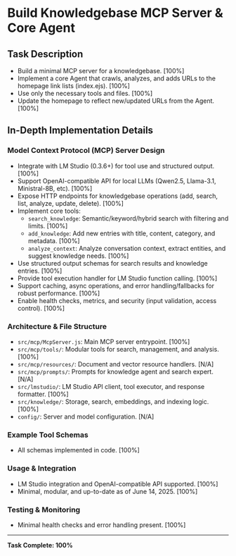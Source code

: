 # Build Knowledgebase MCP Server & Core Agent

## Task Description

- Build a minimal MCP server for a knowledgebase. [100%]
- Implement a core Agent that crawls, analyzes, and adds URLs to the homepage link lists (index.ejs). [100%]
- Use only the necessary tools and files. [100%]
- Update the homepage to reflect new/updated URLs from the Agent. [100%]

## In-Depth Implementation Details

### Model Context Protocol (MCP) Server Design

- Integrate with LM Studio (0.3.6+) for tool use and structured output. [100%]
- Support OpenAI-compatible API for local LLMs (Qwen2.5, Llama-3.1, Ministral-8B, etc). [100%]
- Expose HTTP endpoints for knowledgebase operations (add, search, list, analyze, update, delete). [100%]
- Implement core tools:
  - `search_knowledge`: Semantic/keyword/hybrid search with filtering and limits. [100%]
  - `add_knowledge`: Add new entries with title, content, category, and metadata. [100%]
  - `analyze_context`: Analyze conversation context, extract entities, and suggest knowledge needs. [100%]
- Use structured output schemas for search results and knowledge entries. [100%]
- Provide tool execution handler for LM Studio function calling. [100%]
- Support caching, async operations, and error handling/fallbacks for robust performance. [100%]
- Enable health checks, metrics, and security (input validation, access control). [100%]

### Architecture & File Structure

- `src/mcp/McpServer.js`: Main MCP server entrypoint. [100%]
- `src/mcp/tools/`: Modular tools for search, management, and analysis. [100%]
- `src/mcp/resources/`: Document and vector resource handlers. [N/A]
- `src/mcp/prompts/`: Prompts for knowledge agent and search expert. [N/A]
- `src/lmstudio/`: LM Studio API client, tool executor, and response formatter. [100%]
- `src/knowledge/`: Storage, search, embeddings, and indexing logic. [100%]
- `config/`: Server and model configuration. [N/A]

### Example Tool Schemas

- All schemas implemented in code. [100%]

### Usage & Integration

- LM Studio integration and OpenAI-compatible API supported. [100%]
- Minimal, modular, and up-to-date as of June 14, 2025. [100%]

### Testing & Monitoring

- Minimal health checks and error handling present. [100%]

---

**Task Complete: 100%**
